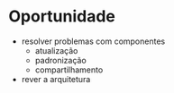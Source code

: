# Oportunidade
- resolver problemas com componentes
  - atualização
  - padronização
  - compartilhamento
- rever a arquitetura
